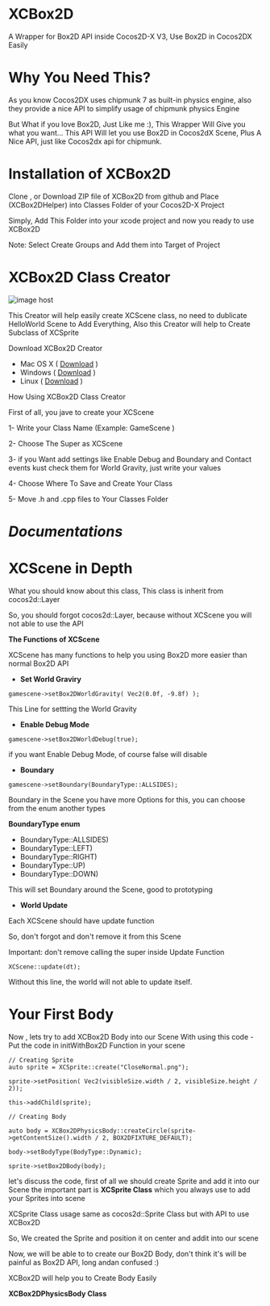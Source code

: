 # XCBox2D
A Wrapper for Box2D API inside Cocos2D-X V3, Use Box2D in Cocos2DX Easily

# Why You Need This?
As you know Cocos2DX uses chipmunk 7 as built-in physics engine, also they provide a nice API to simplify usage of chipmunk physics Engine

But What if you love Box2D, Just Like me :), This Wrapper Will Give you what you want... This API Will let you use Box2D in Cocos2dX Scene, Plus A Nice API, just like Cocos2dx api for chipmunk.

# Installation of XCBox2D

Clone , or Download ZIP file of XCBox2D from github and Place (XCBox2DHelper) into Classes Folder of your Cocos2D-X Project

Simply, Add This Folder into your xcode project and now you ready to use XCBox2D

Note: Select Create Groups and Add them into Target of Project

# XCBox2D Class Creator

<img src="https://i.imgbox.com/QlcQNZGX.png" alt="image host"/>

This Creator will help easily create XCScene class, no need to dublicate HelloWorld Scene to Add Everything, Also this Creator will help to Create Subclass of XCSprite

Download XCBox2D Creator

 - Mac OS X ( <a href="#">Download</a> )
 - Windows ( <a href="#">Download</a> )
 - Linux ( <a href="#">Download</a> )

 How Using XCBox2D Class Creator

First of all, you jave to create your XCScene

1- Write your Class Name (Example: GameScene )

2- Choose The Super as XCScene

3- if you Want add settings like Enable Debug and Boundary and Contact events kust check them for World Gravity, just write your values

4- Choose Where To Save and Create Your Class

5- Move .h and .cpp files to Your Classes Folder

# **_Documentations_**

# XCScene in Depth

What you should know about this class, This class is inherit from cocos2d::Layer

So, you should forgot cocos2d::Layer, because without XCScene you will not able to use the API


**The Functions of XCScene**

XCScene has many functions to help you using Box2D more easier than normal Box2D API

  + **Set World Graviry**

```
gamescene->setBox2DWorldGravity( Vec2(0.0f, -9.8f) );
```

This Line for settting the World Gravity

+ **Enable Debug Mode**

```
gamescene->setBox2DWorldDebug(true);
```

if you want Enable Debug Mode, of course false will disable

+ **Boundary**

```
gamescene->setBoundary(BoundaryType::ALLSIDES);
```

Boundary in the Scene you have more Options for this, you can choose from the enum another types

**BoundaryType enum**

- BoundaryType::ALLSIDES)
- BoundaryType::LEFT)
- BoundaryType::RIGHT)
- BoundaryType::UP)
- BoundaryType::DOWN)

This will set Boundary around the Scene, good to prototyping

+ **World Update**

Each XCScene should have update function

So, don't forgot and don't remove it from this Scene

Important: don't remove calling the super inside Update Function

```
XCScene::update(dt);
```

Without this line, the world will not able to update itself.

# Your First Body

Now , lets try to add XCBox2D Body into our Scene With using this code - Put the code in initWithBox2D Function in your scene

    // Creating Sprite
    auto sprite = XCSprite::create("CloseNormal.png");
    
    sprite->setPosition( Vec2(visibleSize.width / 2, visibleSize.height / 2));
    
    this->addChild(sprite);

    // Creating Body
    
    auto body = XCBox2DPhysicsBody::createCircle(sprite->getContentSize().width / 2, BOX2DFIXTURE_DEFAULT);
    
    body->setBodyType(BodyType::Dynamic);

    sprite->setBox2DBody(body);

let's discuss the code, first of all we should create Sprite and add it into our Scene the important part is **XCSprite Class** which you always use to add your Sprites into scene

XCSprite Class usage same as cocos2d::Sprite Class but with API to use XCBox2D

So, We created the Sprite and position it on center and addit into our scene

Now, we will be able to to create our Box2D Body, don't think it's will be painful as Box2D API, long andan confused :)

XCBox2D will help you to Create Body Easily

**XCBox2DPhysicsBody Class**





